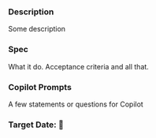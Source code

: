 ### Description
Some description

### Spec
What it do. Acceptance criteria and all that.

### Copilot Prompts
A few statements or questions for Copilot

### Target Date: <Date> 📆 
